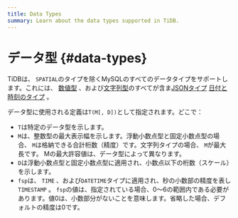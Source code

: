 ```yaml
---
title: Data Types
summary: Learn about the data types supported in TiDB.
---
```


# データ型 {#data-types}

TiDBは、 `SPATIAL`のタイプを除くMySQLのすべてのデータタイプをサポートします。これには、 [数値型](/data-type-numeric.md) 、および[文字列型](/data-type-string.md)のすべてが含ま[JSONタイプ](/data-type-json.md) [日付と時刻のタイプ](/data-type-date-and-time.md) 。

データ型に使用される定義は`T(M[, D])`として指定されます。どこで：

-   `T`は特定のデータ型を示します。
-   `M`は、整数型の最大表示幅を示します。浮動小数点型と固定小数点型の場合、 `M`は格納できる合計桁数（精度）です。文字列タイプの場合、 `M`が最大長です。 Mの最大許容値は、データ型によって異なります。
-   `D`は浮動小数点型と固定小数点型に適用され、小数点以下の桁数（スケール）を示します。
-   `fsp`は、 `TIME` 、および`DATETIME`タイプに適用され、秒の小数部の精度を表し`TIMESTAMP` 。 `fsp`の値は、指定されている場合、0〜6の範囲内である必要があります。値0は、小数部分がないことを意味します。省略した場合、デフォルトの精度は0です。
